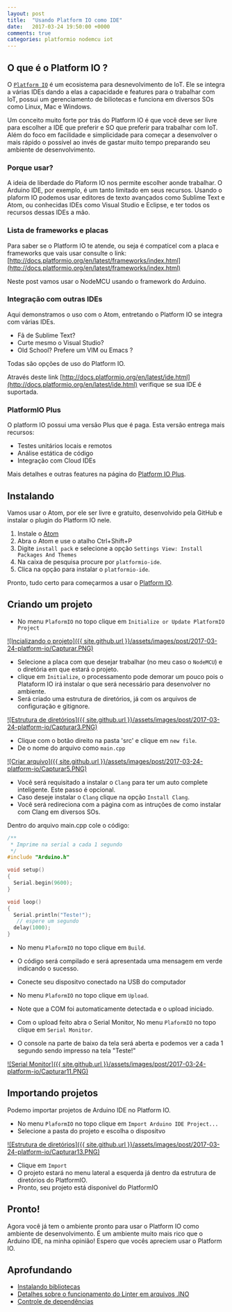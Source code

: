 ```yaml
---
layout: post
title:  "Usando Platform IO como IDE"
date:   2017-03-24 19:50:00 +0000
comments: true
categories: platformio nodemcu iot
---
```


## [](#oquee) O que é o Platform IO ?

O [`Platform IO`](http://docs.platformio.org/en/latest/what-is-platformio.html) é
um ecosistema para desnevolvimento de IoT. Ele se integra a várias
IDEs dando a elas a capacidade e features para o trabalhar com IoT, possui um
gerenciamento de biliotecas e funciona em diversos SOs como Linux, Mac e Windows.

Um conceito muito forte por trás do Platform IO é que você deve ser livre para
escolher a IDE que preferir e SO que preferir para trabalhar com IoT. Além do
foco em facilidade e simplicidade para começar a desenvolver o mais rápido o
possível ao invés de gastar muito tempo preparando seu ambiente de desenvolvimento.

### [](#porque) Porque usar?

A ideia de liberdade do Plaform IO nos permite escolher aonde trabalhar. O Arduino IDE, por exemplo,
é um tanto limitado em seus recursos. Usando o plaform IO podemos usar editores de texto avançados
como Sublime Text e Atom, ou conhecidas IDEs como Visual Studio e Eclipse, e ter todos os recursos
dessas IDEs a mão.

### [](#placas) Lista de frameworks e placas

Para saber se o Platform IO te atende, ou seja é compatícel com a placa e frameworks
que vais usar consulte o link:
[http://docs.platformio.org/en/latest/frameworks/index.html](http://docs.platformio.org/en/latest/frameworks/index.html)

Neste post vamos usar o NodeMCU usando o framework do Arduino.


### [](#aprofundando) Integração com outras IDEs

Aqui demonstramos o uso com o Atom, entretando o Platform IO se integra com várias IDEs.

* Fã de Sublime Text?
* Curte mesmo o Visual Studio?
* Old School? Prefere um VIM ou Emacs ?

Todas são opções de uso do Platform IO.

Através deste link [http://docs.platformio.org/en/latest/ide.html](http://docs.platformio.org/en/latest/ide.html)
verifique se sua IDE é suportada.

### [](#plus) PlatformIO Plus

O platform IO possui uma versão Plus que é paga. Esta versão entrega mais recursos:

* Testes unitários locais e remotos
* Análise estática de código
* Integração com Cloud IDEs

Mais detalhes e outras features na página do [Platform IO Plus](https://pioplus.com/pricing.html).


## [](#instalando) Instalando

Vamos usar o Atom, por ele ser livre e gratuito, desenvolvido pela GitHub e instalar o
plugin do Platform IO nele.

1. Instale o [Atom](https://atom.io)
1. Abra o Atom e use o atalho Ctrl+Shift+P
1. Digite `install pack` e selecione a opção `Settings View: Install Packages And Themes`
1. Na caixa de pesquisa procure por `platformio-ide`.
1. Clica na opção para instalar o `platformio-ide`.

Pronto, tudo certo para começarmos a usar o [Platform IO](http://platformio.org/get-started/ide?install).

## [](#criando) Criando um projeto

* No menu `PlaformIO` no topo clique em `Initialize or Update PlatformIO Project`

[![Incializando o projeto]({{ site.github.url }}/assets/images/post/2017-03-24-platform-io/Capturar.PNG)][capturar_1]

* Selecione a placa com que desejar trabalhar (no meu caso o `NodeMCU`) e o diretória em que estará o projeto.
* clique em `Initialize`, o processamento pode demorar um pouco pois o Plataform IO irá instalar o que será necessário para desenvolver no ambiente.
* Será criado uma estrutura de diretórios, já com os arquivos de configuração e gitignore.

[![Estrutura de diretórios]({{ site.github.url }}/assets/images/post/2017-03-24-platform-io/Capturar3.PNG)][capturar_3]

* Clique com o botão direito na pasta 'src' e clique em `new file`.
* De o nome do arquivo como `main.cpp`

[![Criar arquivo]({{ site.github.url }}/assets/images/post/2017-03-24-platform-io/Capturar5.PNG)][capturar_5]

* Você será requisitado a instalar o `Clang` para ter um auto complete inteligente. Este passo é opcional.
* Caso deseje instalar o `Clang` clique na opção `Install Clang`.
* Você será redireciona com a página com as intruções de como instalar com Clang em diversos SOs.

Dentro do arquivo main.cpp cole o código:

```cpp
/**
 * Imprime na serial a cada 1 segundo
 */
#include "Arduino.h"

void setup()
{
  Serial.begin(9600);
}

void loop()
{
  Serial.println("Teste!");
   // espere um segundo
  delay(1000);
}
```

* No menu `PlaformIO` no topo clique em `Build`.
* O código será compilado e será apresentada uma mensagem em verde indicando o sucesso.

* Conecte seu dispositvo conectado na USB do computador
* No menu `PlaformIO` no topo clique em `Upload`.
* Note que a COM foi automaticamente detectada e o upload iniciado.

* Com o upload feito abra o Serial Monitor, No menu `PlaformIO` no topo clique em `Serial Monitor`.
* O console na parte de baixo da tela será aberta e podemos ver a cada 1 segundo sendo impresso na tela "Teste!"

[![Serial Monitor]({{ site.github.url }}/assets/images/post/2017-03-24-platform-io/Capturar11.PNG)][capturar_11]

## [](#importando) Importando projetos

Podemo importar projetos de Arduino IDE no Platform IO.

* No menu `PlaformIO` no topo clique em `Import Arduino IDE Project...`
* Selecione a pasta do projeto e escolha o dispositvo

[![Estrutura de diretórios]({{ site.github.url }}/assets/images/post/2017-03-24-platform-io/Capturar13.PNG)][capturar_13]

* Clique em `Import`
* O projeto estará no menu lateral a esquerda já dentro da estrutura de diretórios do PlatformIO.
* Pronto, seu projeto está disponível do PlatformIO


## [](#pronto) Pronto!

Agora você já tem o ambiente pronto para usar o Platform IO como ambiente de desenvolvimento.
É um ambiente muito mais rico que o Arduino IDE, na minha opinião! Espero que vocês
apreciem usar o Platform IO.


## [](#aprofundando) Aprofundando

* [Instalando bibliotecas](http://docs.platformio.org/en/latest/librarymanager/index.html)
* [Detalhes sobre o funcionamento do Linter em arquivos .INO](http://docs.platformio.org/en/latest/ide/atom.html?highlight=INO#smart-code-linter-is-disabled-for-arduino-files)
* [Controle de dependências](http://docs.platformio.org/en/latest/librarymanager/ldf.html)

[capturar_1]:{{site.github.url}}/assets/images/post/2017-03-24-platform-io/Capturar.PNG
[capturar_3]:{{site.github.url}}/assets/images/post/2017-03-24-platform-io/Capturar3.PNG
[capturar_5]:{{site.github.url}}/assets/images/post/2017-03-24-platform-io/Capturar5.PNG
[capturar_11]:{{site.github.url}}/assets/images/post/2017-03-24-platform-io/Capturar11.PNG
[capturar_13]:{{site.github.url}}/assets/images/post/2017-03-24-platform-io/Capturar13.PNG
